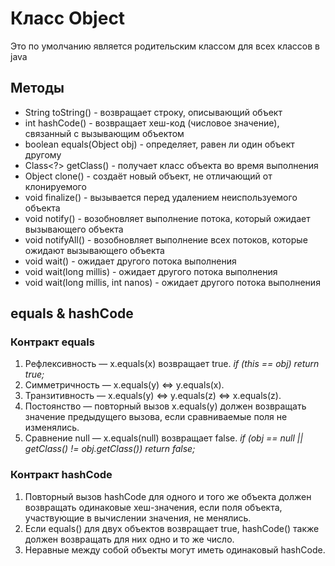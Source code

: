 # Класс Object
Это по умолчанию является родительским классом для всех классов в java
## Методы
* String toString() - возвращает строку, описывающий объект
* int hashCode() - возвращает хеш-код (числовое значение), связанный с вызывающим объектом
* boolean equals(Object obj) - определяет, равен ли один объект другому
* Class<?> getClass() - получает класс объекта во время выполнения
* Object clone() - создаёт новый объект, не отличающий от клонируемого
* void finalize() - вызывается перед удалением неиспользуемого объекта
* void notify() - возобновляет выполнение потока, который ожидает вызывающего объекта
* void notifyAll() - возобновляет выполнение всех потоков, которые ожидают вызывающего объекта
* void wait() - ожидает другого потока выполнения
* void wait(long millis) - ожидает другого потока выполнения
* void wait(long millis, int nanos) - ожидает другого потока выполнения
## equals & hashCode
### Контракт equals
1. Рефлексивность — x.equals(x) возвращает true. *if (this == obj) return true;*
2. Симметричность — x.equals(y) <=> y.equals(x).
3. Транзитивность — x.equals(y) <=> y.equals(z) <=> x.equals(z).
4. Постоянство — повторный вызов x.equals(y) должен возвращать значение предыдущего вызова, если сравниваемые поля не изменялись.
5. Сравнение null — x.equals(null) возвращает false. *if (obj == null || getClass() != obj.getClass()) return false;*

### Контракт hashCode
1. Повторный вызов hashCode для одного и того же объекта должен возвращать одинаковые хеш-значения, если поля объекта, участвующие в вычислении значения, не менялись.
2. Если equals() для двух объектов возвращает true, hashCode() также должен возвращать для них одно и то же число.
3. Неравные между собой объекты могут иметь одинаковый hashCode.
